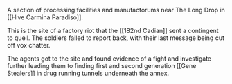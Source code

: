 A section of processing facilities and manufactorums near The Long Drop in [[Hive Carmina Paradiso]].

This is the site of a factory riot that the [[182nd Cadian]] sent a contingent to quell. The soldiers failed to report back, with their last message being cut off vox chatter.

The agents got to the site and found evidence of a fight and investigate further leading them to finding first and second generation [[Gene Stealers]] in drug running tunnels underneath the annex.